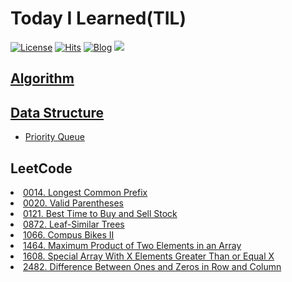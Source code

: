 # Today I Learned(TIL)
[![License](https://img.shields.io/github/license/mashape/apistatus.svg)](./LICENSE)  [![Hits](https://hits.seeyoufarm.com/api/count/incr/badge.svg?url=https://github.com/gunhoo/TIL&icon=github.svg)](https://github.com/gunhoo/TIL)
[![Blog](https://img.shields.io/badge/Blog-gunhoo.github.io-green.svg)](https://gunhoo.github.io/)
<a href="mailto:gunhoo2016@gmail.com"><img src="https://img.shields.io/badge/Gmail-EA4335?style=flat&logo=Gmail&logoColor=white&link=mailto:gunhoo2016@gmail.com"/>

## Algorithm

## Data Structure
- <a href="./DataStructure/Priority Queue.md">Priority Queue</a>

## LeetCode
<li> <a href="./LeetCode/[String] 0014-longest-common-prefix.md">0014. Longest Common Prefix</a> </li>

<li> <a href="./LeetCode/[String, Stack] 0020-valid-parentheses.md">0020. Valid Parentheses</a> </li>

<li> <a href="./LeetCode/[Array, DP] 0121-best-time-to-buy-and-sell-stock.md">0121. Best Time to Buy and Sell Stock</a> </li>

<li> <a href="./LeetCode/[Tree, DFS] 0872-leaf-similar-trees.md">0872. Leaf-Similar Trees</a> </li>


<li> <a href="./LeetCode/[Array, DP, DFS] 1066-campus-bikes-ii.md">1066. Compus Bikes II</a> </li>

<li> <a href="./LeetCode/[Array, Sorting] 1464-maximum-product-of-two-elements-in-an-array.md">1464. Maximum Product of Two Elements in an Array </a></li>

<li> <a href="./LeetCode/[Array, Sorting] 1608-special-array-with-x-elements-greater-than-or-equal-x.md">1608. Special Array With X Elements Greater Than or Equal X </a></li>

<li> <a href="./LeetCode/[Array, Matrix] 2482-difference-between-ones-and-zeros-in-row-and-column.md">2482. Difference Between Ones and Zeros in Row and Column </a></li>

